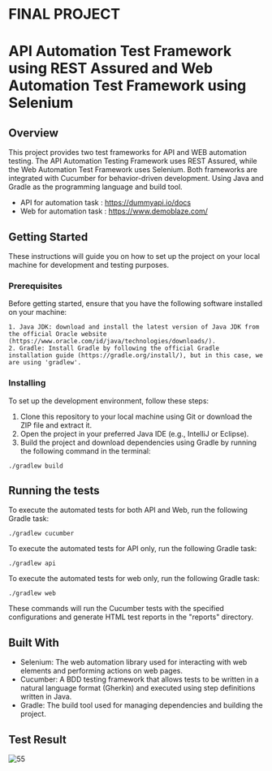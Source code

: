 # FINAL PROJECT
# API Automation Test Framework using REST Assured and Web Automation Test Framework using Selenium

## Overview

This project provides two test frameworks for API and WEB automation testing. 
The API Automation Testing Framework uses REST Assured, while the Web Automation Test Framework uses Selenium. 
Both frameworks are integrated with Cucumber for behavior-driven development. 
Using Java and Gradle as the programming language and build tool.

- API for automation task : https://dummyapi.io/docs
- Web for automation task : https://www.demoblaze.com/

## Getting Started

These instructions will guide you on how to set up the project on your local machine for development and testing purposes.

### Prerequisites

Before getting started, ensure that you have the following software installed on your machine:

```
1. Java JDK: download and install the latest version of Java JDK from the official Oracle website (https://www.oracle.com/id/java/technologies/downloads/).
2. Gradle: Install Gradle by following the official Gradle installation guide (https://gradle.org/install/), but in this case, we are using 'gradlew'.

```

### Installing

To set up the development environment, follow these steps:

1. Clone this repository to your local machine using Git or download the ZIP file and extract it.
2. Open the project in your preferred Java IDE (e.g., IntelliJ or Eclipse).
3. Build the project and download dependencies using Gradle by running the following command in the terminal:

```
./gradlew build

```

## Running the tests

To execute the automated tests for both API and Web, run the following Gradle task:

```
./gradlew cucumber

```

To execute the automated tests for API only, run the following Gradle task:

```
./gradlew api

```

To execute the automated tests for web only, run the following Gradle task:

```
./gradlew web

```

These commands will run the Cucumber tests with the specified configurations and generate HTML test reports in the "reports" directory.

## Built With

- Selenium: The web automation library used for interacting with web elements and performing actions on web pages.
- Cucumber: A BDD testing framework that allows tests to be written in a natural language format (Gherkin) and executed using step definitions written in Java.
- Gradle: The build tool used for managing dependencies and building the project.

## Test Result

![55](https://github.com/user-attachments/assets/2684a6ef-72a9-4184-87e5-0c5be47ee367)
